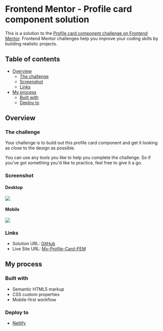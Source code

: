# Frontend Mentor - Profile card component solution

This is a solution to the [Profile card component challenge on Frontend Mentor](https://www.frontendmentor.io/challenges/profile-card-component-cfArpWshJ). Frontend Mentor challenges help you improve your coding skills by building realistic projects.

## Table of contents

- [Overview](#overview)
  - [The challenge](#the-challenge)
  - [Screenshot](#screenshot)
  - [Links](#links)
- [My process](#my-process)
  - [Built with](#built-with)
  - [Deploy to](#deploy-to)

## Overview

### The challenge

Your challenge is to build out this profile card component and get it looking as close to the design as possible.

You can use any tools you like to help you complete the challenge. So if you've got something you'd like to practice, feel free to give it a go.

### Screenshot

#### Desktop

![](screenshot/desktop-desing.png)

#### Mobile

![](screenshot/mobile-desing.png)

### Links

- Solution URL: [GitHub](https://github.com/jojomanurung/ProfileCard#overview)
- Live Site URL: [My-Profile-Card-FEM](https://my-profile-card-fem.netlify.app/)

## My process

### Built with

- Semantic HTML5 markup
- CSS custom properties
- Mobile-first workflow

### Deploy to

- [Netlify](https://netlify.com)
